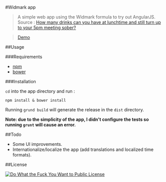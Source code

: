 #Widmark app
>A simple web app using the Widmark formula to try out AngularJS.
>Source : [How many drinks can you have at lunchtime and still turn up to your 5pm meeting sober?](https://theconversation.com/forget-perfect-pizzas-here-are-four-things-simple-maths-really-can-help-you-with-19794)

>[Demo](https://erisible.github.io/widmark-app)

##Usage

###Requirements

* [npm](https://npmjs.org/)
* [bower](http://bower.io/)

###Installation

`cd` into the app directory and run :
```
npm install & bower install
```

Running `grund build` will generate the release in the `dist` directory.

**Note: due to the simplicity of the app, I didn't configure the tests so running `grunt` will cause an error.**

##Todo

* Some UI improvements.
* Internationalize/localize the app (add translations and localized time formats).

##License

[![Do What the Fuck You Want to Public License](http://www.wtfpl.net/wp-content/uploads/2012/12/wtfpl-badge-4.png)](http://www.wtfpl.net/ "Do What the Fuck You Want to Public License")

